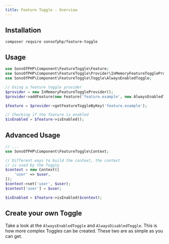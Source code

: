 ```yaml
---
title: Feature Toggle - Overview
---
```


## Installation

```shell
composer require sonsofphp/feature-toggle
```

## Usage

```php
use SonsOfPHP\Component\FeatureToggle\Feature;
use SonsOfPHP\Component\FeatureToggle\Provider\InMemoryFeatureToggleProvider;
use SonsOfPHP\Component\FeatureToggle\Toggle\AlwaysEnabledToggle;

// Using a feature toggle provider
$provider = new InMemoryFeatureToggleProvider();
$provider->addFeature(new Feature('feature.example', new AlwaysEnabledToggle()));

$feature = $provider->getFeatureToggleByKey('feature.example');

// Checking if the feature is enabled
$isEnabled = $feature->isEnabled();
```

## Advanced Usage

```php
// ...
use SonsOfPHP\Component\FeatureToggle\Context;

// Different ways to build the context, the context
// is used by the Toggle
$context = new Context([
    'user' => $user,
]);
$context->set('user', $user);
$context['user'] = $user;

$isEnabled = $feature->isEnabled($context);
```

## Create your own Toggle

Take a look at the `AlwaysEnabledToggle` and `AlwaysDisabledToggle`. This is how
more complex Toggles can be created. These two are as simple as you can get.

